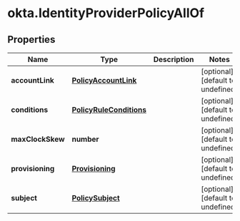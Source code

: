 # okta.IdentityProviderPolicyAllOf

## Properties

Name | Type | Description | Notes
------------ | ------------- | ------------- | -------------
**accountLink** | [**PolicyAccountLink**](PolicyAccountLink.md) |  | [optional] [default to undefined]
**conditions** | [**PolicyRuleConditions**](PolicyRuleConditions.md) |  | [optional] [default to undefined]
**maxClockSkew** | **number** |  | [optional] [default to undefined]
**provisioning** | [**Provisioning**](Provisioning.md) |  | [optional] [default to undefined]
**subject** | [**PolicySubject**](PolicySubject.md) |  | [optional] [default to undefined]

